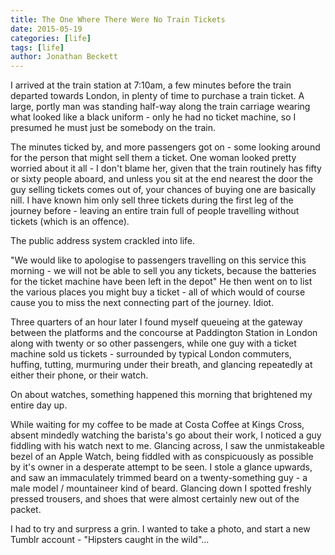 ```yaml
---
title: The One Where There Were No Train Tickets
date: 2015-05-19
categories: [life]
tags: [life]
author: Jonathan Beckett
---
```


I arrived at the train station at 7:10am, a few minutes before the train departed towards London, in plenty of time to purchase a train ticket. A large, portly man was standing half-way along the train carriage wearing what looked like a black uniform - only he had no ticket machine, so I presumed he must just be somebody on the train.

The minutes ticked by, and more passengers got on - some looking around for the person that might sell them a ticket. One woman looked pretty worried about it all - I don't blame her, given that the train routinely has fifty or sixty people aboard, and unless you sit at the end nearest the door the guy selling tickets comes out of, your chances of buying one are basically nill. I have known him only sell three tickets during the first leg of the journey before - leaving an entire train full of people travelling without tickets (which is an offence).

The public address system crackled into life.

"We would like to apologise to passengers travelling on this service this morning - we will not be able to sell you any tickets, because the batteries for the ticket machine have been left in the depot" He then went on to list the various places you might buy a ticket - all of which would of course cause you to miss the next connecting part of the journey. Idiot.

Three quarters of an hour later I found myself queueing at the gateway between the platforms and the concourse at Paddington Station in London along with twenty or so other passengers, while one guy with a ticket machine sold us tickets - surrounded by typical London commuters, huffing, tutting, murmuring under their breath, and glancing repeatedly at either their phone, or their watch.

On about watches, something happened this morning that brightened my entire day up.

While waiting for my coffee to be made at Costa Coffee at Kings Cross, absent mindedly watching the barista's go about their work, I noticed a guy fiddling with his watch next to me. Glancing across, I saw the unmistakeable bezel of an Apple Watch, being fiddled with as conspicuously as possible by it's owner in a desperate attempt to be seen. I stole a glance upwards, and saw an immaculately trimmed beard on a twenty-something guy - a male model / mountaineer kind of beard. Glancing down I spotted freshly pressed trousers, and shoes that were almost certainly new out of the packet.

I had to try and surpress a grin. I wanted to take a photo, and start a new Tumblr account - "Hipsters caught in the wild"...